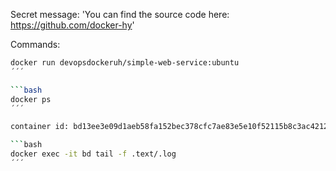 Secret message: 'You can find the source code here: https://github.com/docker-hy'

Commands:

```bash
docker run devopsdockeruh/simple-web-service:ubuntu
´´´

```bash
docker ps
´´´

container id: bd13ee3e09d1aeb58fa152bec378cfc7ae83e5e10f52115b8c3ac42125a75db7

```bash
docker exec -it bd tail -f .text/.log
´´´
